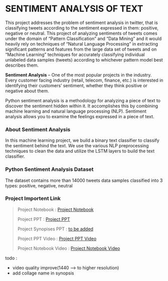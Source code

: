 
#  SENTIMENT ANALYSIS OF TEXT
This project addresses the problem of sentiment analysis in twitter, that is classifying tweets according to the sentiment expressed in them: positive, negative or neutral. This project of analyzing sentiments of tweets comes under the domain of “Pattern Classification” and “Data Mining” and it would heavily rely on techniques of “Natural Language Processing” in extracting significant patterns and features from the large data set of tweets and on “Machine Learning” techniques for accurately classifying individual unlabeled data samples (tweets) according to whichever pattern model best describes them.

**Sentiment Analysis**  – One of the most popular projects in the industry. Every customer facing industry (retail, telecom, finance, etc.) is interested in identifying their customers’ sentiment, whether they think positive or negative about them.

Python sentiment analysis is a methodology for analyzing a piece of text to discover the sentiment hidden within it. It accomplishes this by combining machine learning and natural language processing (NLP). Sentiment analysis allows you to examine the feelings expressed in a piece of text.

### About Sentiment Analysis

In this machine learning project, we build a binary text classifier to classify the sentiment behind the text. We use the various NLP preprocessing techniques to clean the data and utilize the LSTM layers to build the text classifier.

### Python Sentiment Analysis Dataset

The dataset contains more than 14000 tweets data samples classified into 3 types: positive, negative, neutral

### Project Importent Link

> Project Notebook : [Project Notebook](https://colab.research.google.com/drive/1p8FTMqONkQ4louPkOcjqJwm7B31QO3JL?usp=sharing)
> 
> Project  PPT : [Project PPT](https://docs.google.com/presentation/d/1fEQ5Qm4IHRWeRgO40Ig7CRL5zZlh-oQu1DnG0sEirzM/edit?usp=sharing)
> 
> Project Synopises PPT : [to be added]()
> 
> Project PPT Video : [Project PPT Video](https://youtu.be/9FzNJukg_fg)
> 
> Project Notebook Video : [Project Notebook Video](https://www.youtube.com/watch?v=JTnJVg-HZN4)


todo : 
* video quality improve(1440 --> to higher resolution)
* add collage name in synopsis


